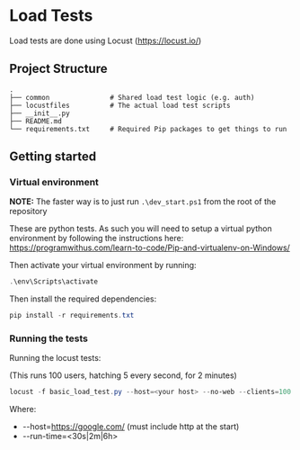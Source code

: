 # Load Tests
Load tests are done using Locust (https://locust.io/)

## Project Structure
    .
    ├── common               # Shared load test logic (e.g. auth)
    ├── locustfiles          # The actual load test scripts
    ├── __init__.py          
    ├── README.md            
    └── requirements.txt     # Required Pip packages to get things to run
    
## Getting started

### Virtual environment

**NOTE:**
The faster way is to just run ```.\dev_start.ps1``` from the root of the repository

These are python tests. As such you will need to setup a virtual python environment by following the instructions here:
https://programwithus.com/learn-to-code/Pip-and-virtualenv-on-Windows/

Then activate your virtual environment by running:
```powershell
.\env\Scripts\activate
```

Then install the required dependencies:
```powershell
pip install -r requirements.txt
```

### Running the tests

Running the locust tests:

(This runs 100 users, hatching 5 every second, for 2 minutes)

```powershell
locust -f basic_load_test.py --host=<your host> --no-web --clients=100 --hatch-rate=5 --run-time=2m
``` 
Where:
* --host=https://google.com/ (must include http at the start)
* --run-time=<30s|2m|6h>
